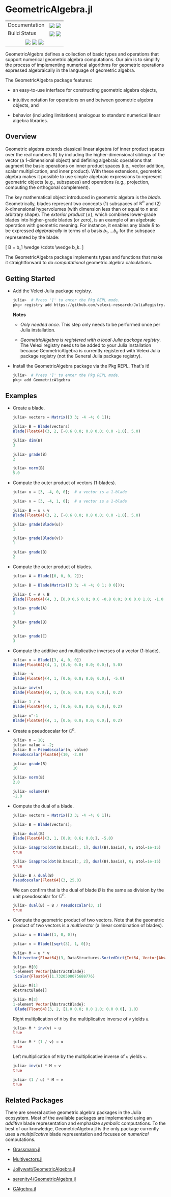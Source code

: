 # GeometricAlgebra.jl

[------------------------------------ BADGES: BEGIN ------------------------------------]: #

<table>
  <tr>
    <td>Documentation</td>
    <td>
      <a href="https://velexi-research.github.io/GeometricAlgebra.jl/dev/"><img style="vertical-align: bottom;" src="https://img.shields.io/badge/docs-dev-blue.svg"/></a>
      <a href="https://velexi-research.github.io/GeometricAlgebra.jl/stable/"><img style="vertical-align: bottom;" src="https://img.shields.io/badge/docs-stable-blue.svg"/></a>
    </td>
  </tr>

  <tr>
    <td>Build Status</td>
    <td>
      <a href="https://github.com/velexi-research/GeometricAlgebra.jl/actions/workflows/CI.yml"><img style="vertical-align: bottom;" src="https://github.com/velexi-research/GeometricAlgebra.jl/actions/workflows/CI.yml/badge.svg"/></a>
      <a href="https://codecov.io/gh/velexi-research/GeometricAlgebra.jl">
        <img style="vertical-align: bottom;" src="https://codecov.io/gh/velexi-research/GeometricAlgebra.jl/branch/main/graph/badge.svg?token=2PSLG9EGAK"/>
      </a>
    </td>
  </tr>

  <!-- Miscellaneous Badges -->
  <tr>
    <td colspan=2 align="center">
      <a href="https://github.com/velexi-research/GeometricAlgebra.jl/issues"><img style="vertical-align: bottom;" src="https://img.shields.io/badge/contributions-welcome-brightgreen.svg?style=flat"/></a>
      <a href="https://github.com/invenia/BlueStyle"><img style="vertical-align: bottom;" src="https://img.shields.io/badge/code%20style-blue-4495d1.svg"/></a>
      <a href="http://hits.dwyl.com/velexi-research/GeometricAlgebrajl"><img style="vertical-align: bottom;" src="https://hits.dwyl.com/velexi-research/GeometricAlgebrajl.svg?style=flat-square&show=unique"/></a>
    </td>
  </tr>
</table>

[------------------------------------- BADGES: END -------------------------------------]: #

GeometricAlgebra defines a collection of basic types and operations that support numerical
geometric algebra computations. Our aim is to simplify the process of implementing
numerical algorithms for geometric operations expressed algebraically in the language of
geometric algebra.

The GeometricAlgebra package features:

* an easy-to-use interface for constructing geometric algebra objects,

* intuitive notation for operations on and between geometric algebra objects, and

* behavior (including limitations) analogous to standard numerical linear algebra
  libraries.

## Overview

Geometric algebra extends classical linear algebra (of inner product spaces over the real
numbers $\mathbb{R}$) by including the higher-dimensional siblings of the vector (a
1-dimensional object) and defining algebraic operations that augment the basic operations
on inner product spaces (i.e., vector addition, scalar multiplication, and inner product).
With these extensions, geometric algebra makes it possible to use simple algebraic
expressions to represent geometric objects (e.g., subspaces) and operations (e.g.,
projection, computing the orthogonal complement).

The key mathematical object introduced in geometric algebra is the _blade_. Geometrically,
blades represent two concepts (1) subspaces of $\mathbb{R}^n$ and (2) $k$-dimensional
hypervolumes (with dimension less than or equal to $n$ and arbitrary shape). The
_exterior product_ ($\wedge$), which combines lower-grade blades into higher-grade blades
(or zero), is an example of an algebraic operation with geometric meaning. For instance,
it enables any blade $B$ to be expressed _algebraically_ in terms of a basis
$b_1, \ldots b_k$ for the subspace represented by the blade:

\[
B = b_1 \wedge \cdots \wedge b_k.
\]

The GeometricAlgebra package implements types and functions that make it straightforward
to do _computational_ geometric algebra calculations.

## Getting Started

* Add the Velexi Julia package registry.

  ```julia
  julia>  # Press ']' to enter the Pkg REPL mode.
  pkg> registry add https://github.com/velexi-research/JuliaRegistry.git
  ```

  __Notes__

  * _Only needed once_. This step only needs to be performed once per Julia installation.

  * _GeometricAlgebra is registered with a local Julia package registry_.
    The Velexi registry needs to be added to your Julia installation because
    GeometricAlgebra is currently registered with Velexi Julia package registry (not
    the General Julia package registry).

* Install the GeometricAlgebra package via the Pkg REPL. That's it!

  ```julia
  julia>  # Press ']' to enter the Pkg REPL mode.
  pkg> add GeometricAlgebra
  ```

## Examples

* Create a blade.

  ```julia
  julia> vectors = Matrix([3 3; -4 -4; 0 1]);

  julia> B = Blade(vectors)
  Blade{Float64}(3, 2, [-0.6 0.0; 0.8 0.0; 0.0 -1.0], 5.0)

  julia> dim(B)
  3

  julia> grade(B)
  2

  julia> norm(B)
  5.0
  ```

* Compute the outer product of vectors (1-blades).

  ```julia
  julia> u = [3, -4, 0, 0];  # a vector is a 1-blade

  julia> v = [3, -4, 1, 0];  # a vector is a 1-blade

  julia> B = u ∧ v
  Blade{Float64}(3, 2, [-0.6 0.0; 0.8 0.0; 0.0 -1.0], 5.0)

  julia> grade(Blade(u))
  1

  julia> grade(Blade(v))
  1

  julia> grade(B)
  2
  ```

* Compute the outer product of blades.

  ```julia
  julia> A = Blade([0, 0, 0, 2]);

  julia> B = Blade(Matrix([3 3; -4 -4; 0 1; 0 0]));

  julia> C = A ∧ B
  Blade{Float64}(4, 3, [0.0 0.6 0.0; 0.0 -0.8 0.0; 0.0 0.0 1.0; -1.0 0.0 0.0], -10.0)

  julia> grade(A)
  1

  julia> grade(B)
  2

  julia> grade(C)
  3
  ```

* Compute the additive and multiplicative inverses of a vector (1-blade).

  ```julia
  julia> v = Blade([3, 4, 0, 0])
  Blade{Float64}(4, 1, [0.6; 0.8; 0.0; 0.0;], 5.0)

  julia> -v
  Blade{Float64}(4, 1, [0.6; 0.8; 0.0; 0.0;], -5.0)

  julia> inv(v)
  Blade{Float64}(4, 1, [0.6; 0.8; 0.0; 0.0;], 0.2)

  julia> 1 / v
  Blade{Float64}(4, 1, [0.6; 0.8; 0.0; 0.0;], 0.2)

  julia> v^-1
  Blade{Float64}(4, 1, [0.6; 0.8; 0.0; 0.0;], 0.2)
  ```

* Create a pseudoscalar for $\mathbb{G}^n$.

  ```julia
  julia> n = 10;
  julia> value = -2;
  julia> B = Pseudoscalar(n, value)
  Pseudoscalar{Float64}(10, -2.0)

  julia> grade(B)
  10

  julia> norm(B)
  2.0

  julia> volume(B)
  -2.0
  ```

* Compute the dual of a blade.

  ```julia
  julia> vectors = Matrix([3 3; -4 -4; 0 1]);

  julia> B = Blade(vectors);

  julia> dual(B)
  Blade{Float64}(3, 1, [0.8; 0.6; 0.0;], -5.0)

  julia> isapprox(dot(B.basis[:, 1], dual(B).basis), 0; atol=1e-15)
  true

  julia> isapprox(dot(B.basis[:, 2], dual(B).basis), 0; atol=1e-15)
  true

  julia> B ∧ dual(B)
  Pseudoscalar{Float64}(3, 25.0)
  ```

  We can confirm that is the dual of blade $B$ is the same as division by the unit
  pseudoscalar for $\mathbb{G}^n$.

  ```julia
  julia> dual(B) ≈ B / Pseudoscalar(3, 1)
  true
  ```

* Compute the geometric product of two vectors. Note that the geometric product of two
  vectors is a _multivector_ (a linear combination of blades).

  ```julia
  julia> u = Blade([1, 0, 0]);

  julia> v = Blade([sqrt(3), 1, 0]);

  julia> M = u * v
  Multivector{Float64}(3, DataStructures.SortedDict{Int64, Vector{AbstractBlade}, Base.Order.ForwardOrdering}(0 => [Scalar{Float64}(1.7320508075688776)], 2 => [Blade{Float64}(3, 2, [1.0 0.0; 0.0 1.0; 0.0 0.0], 1.0)]), 2.8284271247461903)

  julia> M[0]
  1-element Vector{AbstractBlade}:
   Scalar{Float64}(1.7320508075688776)

  julia> M[1]
  AbstractBlade[]

  julia> M[3]
  1-element Vector{AbstractBlade}:
   Blade{Float64}(3, 2, [1.0 0.0; 0.0 1.0; 0.0 0.0], 1.0)
  ```

  Right multiplication of `M` by the multiplicative inverse of `v` yields `u`.

  ```julia
  julia> M * inv(v) ≈ u
  true

  julia> M * (1 / v) ≈ u
  true
  ```

  Left multiplication of `M` by the multiplicative inverse of `u` yields `v`.

  ```julia
  julia> inv(u) * M ≈ v
  true

  julia> (1 / u) * M ≈ v
  true
  ```

## Related Packages

There are several active geometric algebra packages in the Julia ecosystem. Most of the
available packages are implemented using an _additive_ blade representation and emphasize
_symbolic_ computations. To the best of our knowledge, GeometricAlgebra.jl is the only
package currently uses a _multiplicative_ blade representation and focuses on _numerical_
computations.

* [Grassmann.jl](https://grassmann.crucialflow.com/)

* [Multivectors.jl](https://github.com/digitaldomain/Multivectors.jl)

* [Jollywatt/GeometricAlgebra.jl](https://github.com/Jollywatt/GeometricAlgebra.jl)

* [serenity4/GeometricAlgebra.jl](https://github.com/serenity4/GeometricAlgebra.jl)

* [GAlgebra.jl](https://github.com/pygae/GAlgebra.jl)
